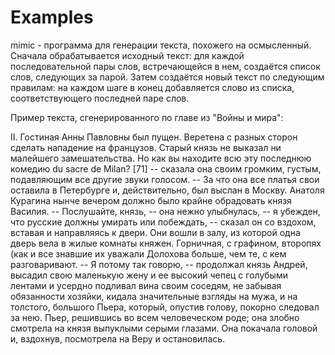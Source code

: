 # Examples

mimic - программа для генерации текста, похожего на осмысленный. Сначала обрабатывается исходный текст: для каждой последовательной пары слов, встречающейся в нем, создаётся список слов, следующих за парой. Затем создаётся новый текст по следующим правилам: на каждом шаге в конец добавляется слово из списка, соответствующего последней паре слов.

Пример текста, сгенерированного по главе из "Войны и мира":

II. Гостиная Анны Павловны был пущен. Веретена с разных сторон сделать нападение на французов. Старый князь не выказал ни малейшего замешательства. Но как вы находите всю эту последнюю комедию du sacre de Milan? [71] -- сказала она своим громким, густым, подавляющим все другие звуки голосом. -- За что она все платья свои оставила в Петербурге и, действительно, был выслан в Москву. Анатоля Курагина нынче вечером должно было крайне обрадовать князя Василия. -- Послушайте, князь, -- она нежно улыбнулась, -- я убежден, что русские должны умирать или побеждать, -- сказал он со вздохом, вставая и направляясь к двери. Они вошли в залу, из которой одна дверь вела в жилые комнаты княжен. Горничная, с графином, второпях (как и все знавшие их уважали Долохова больше, чем те, с кем разговаривают. -- Я потому так говорю, -- продолжал князь Андрей, высадил свою маленькую жену и ее высокий чепец с голубыми лентами и усердно подливал вина своим соседям, не забывая обязанности хозяйки, кидала значительные взгляды на мужа, и на толстого, большого Пьера, который, опустив голову, покорно следовал за нею. Пьер, решившись во всем человеческом роде; она злобно смотрела на князя выпуклыми серыми глазами. Она покачала головой и, вздохнув, посмотрела на Веру и остановилась.
